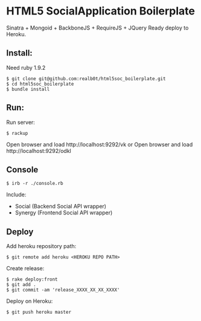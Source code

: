 HTML5 SocialApplication Boilerplate
====================

Sinatra + Mongoid + BackboneJS + RequireJS + JQuery
Ready deploy to Heroku.

Install:
---------------------

Need ruby 1.9.2

	$ git clone git@github.com:realb0t/html5soc_boilerplate.git
	$ cd html5soc_boilerplate
    $ bundle install

Run:
---------------------

Run server:
	
    $ rackup

Open browser and load http://localhost:9292/vk or Open browser and load http://localhost:9292/odkl

Console
----------------------

	$ irb -r ./console.rb

Include:

* Social (Backend Social API wrapper)
* Synergy (Frontend Social API wrapper)

Deploy
-----------------------

Add heroku repository path:

	$ git remote add heroku <HEROKU REPO PATH>

Create release:

	$ rake deploy:front
	$ git add .
	$ git commit -am 'release_XXXX_XX_XX_XXXX'

Deploy on Heroku:

	$ git push heroku master